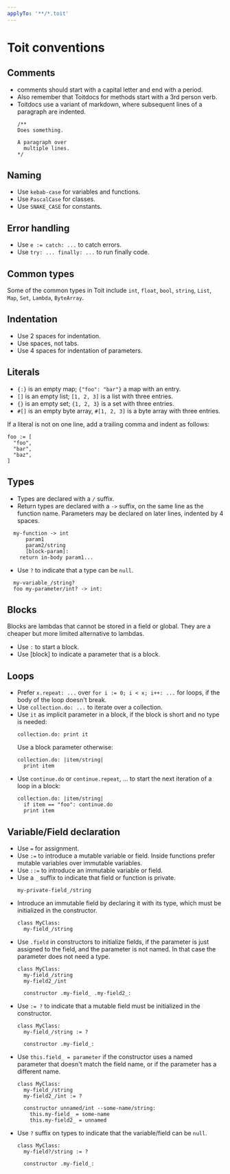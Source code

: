 ```yaml
---
applyTo: '**/*.toit'
---
```

# Toit conventions

## Comments
- comments should start with a capital letter and end with a period.
- Also remember that Toitdocs for methods start with a 3rd person verb.
- Toitdocs use a variant of markdown, where subsequent lines of a paragraph are indented.
  ```
  /**
  Does something.

  A paragraph over
    multiple lines.
  */
  ```

## Naming
- Use `kebab-case` for variables and functions.
- Use `PascalCase` for classes.
- Use `SNAKE_CASE` for constants.

## Error handling
- Use `e := catch: ...` to catch errors.
- Use `try: ... finally: ...` to run finally code.

## Common types
Some of the common types in Toit include `int`, `float`, `bool`, `string`, `List`,
`Map`, `Set`, `Lambda`, `ByteArray`.

## Indentation
- Use 2 spaces for indentation.
- Use spaces, not tabs.
- Use 4 spaces for indentation of parameters.

## Literals
- `{:}` is an empty map; `{"foo": "bar"}` a map with an entry.
- `[]` is an empty list;  `[1, 2, 3]` is a list with three entries.
- `{}` is an empty set; `{1, 2, 3}` is a set with three entries.
- `#[]` is an empty byte array, `#[1, 2, 3]` is a byte array with three entries.

If a literal is not on one line, add a trailing comma and indent as follows:
```
foo := [
  "foo",
  "bar",
  "baz",
]
```

## Types
- Types are declared with a `/` suffix.
- Return types are declared with a `->` suffix, on the same line as the function name.
  Parameters may be declared on later lines, indented by 4 spaces.

```
  my-function -> int
      param1
      param2/string
      [block-param]:
    return in-body param1...
```
- Use `?` to indicate that a type can be `null`.
```
  my-variable_/string?
  foo my-parameter/int? -> int:
```

## Blocks
Blocks are lambdas that cannot be stored in a field or global. They are
a cheaper but more limited alternative to lambdas.
- Use `:` to start a block.
- Use [block] to indicate a parameter that is a block.

## Loops
- Prefer `x.repeat: ...` over `for i := 0; i < x; i++: ...` for loops, if the
body of the loop doesn't break.
- Use `collection.do: ...` to iterate over a collection.
- Use `it` as implicit parameter in a block, if the block is short and no type is needed:
  ```
  collection.do: print it
  ```
  Use a block parameter otherwise:
  ```
  collection.do: |item/string|
    print item
  ```
- Use `continue.do` or `continue.repeat`, ... to start the next iteration of a loop in
  a block:
  ```
  collection.do: |item/string|
    if item == "foo": continue.do
    print item
  ```

## Variable/Field declaration
- Use `=` for assignment.
- Use `:=` to introduce a mutable variable or field. Inside functions prefer mutable variables over immutable variables.
- Use `::=` to introduce an immutable variable or field.
- Use a `_` suffix to indicate that field or function is private.
  ```
  my-private-field_/string
  ```
- Introduce an immutable field by declaring it with its type, which must be initialized in the constructor.
  ```
  class MyClass:
    my-field_/string
  ```
- Use `.field` in constructors to initialize fields, if the parameter is just assigned to the field, and
  the parameter is not named. In that case the parameter does not need a type.
  ```
  class MyClass:
    my-field_/string
    my-field2_/int

    constructor .my-field_ .my-field2_:
  ```
- Use `:= ?` to indicate that a mutable field must be initialized in the constructor.
  ```
  class MyClass:
    my-field_/string := ?

    constructor .my-field_:
  ```
- Use `this.field_ = parameter` if the constructor uses a named parameter that doesn't match the field name, or if the parameter has a different name.
  ```
  class MyClass:
    my-field_/string
    my-field2_/int := ?

    constructor unnamed/int --some-name/string:
      this.my-field_ = some-name
      this.my-field2_ = unnamed
  ```
- Use `?` suffix on types to indicate that the variable/field can be `null`.
  ```
  class MyClass:
    my-field?/string := ?

    constructor .my-field_:
  ```
